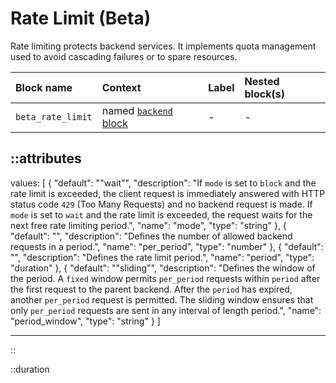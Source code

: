 # Rate Limit (Beta)

Rate limiting protects backend services. It implements quota management used to avoid cascading failures or to spare resources.

| Block name        | Context                         | Label | Nested block(s) |
| :---------------- | :------------------------------ | :---- | :-------------- |
| `beta_rate_limit` | named [`backend` block](backend)| -     | -               |

::attributes
---
values: [
  {
    "default": "\"wait\"",
    "description": "If `mode` is set to `block` and the rate limit is exceeded, the client request is immediately answered with HTTP status code `429` (Too Many Requests) and no backend request is made. If `mode` is set to `wait` and the rate limit is exceeded, the request waits for the next free rate limiting period.",
    "name": "mode",
    "type": "string"
  },
  {
    "default": "",
    "description": "Defines the number of allowed backend requests in a period.",
    "name": "per_period",
    "type": "number"
  },
  {
    "default": "",
    "description": "Defines the rate limit period.",
    "name": "period",
    "type": "duration"
  },
  {
    "default": "\"sliding\"",
    "description": "Defines the window of the period. A `fixed` window permits `per_period` requests within `period` after the first request to the parent backend. After the `period` has expired, another `per_period` request is permitted. The sliding window ensures that only `per_period` requests are sent in any interval of length period.",
    "name": "period_window",
    "type": "string"
  }
]

---
::

::duration
